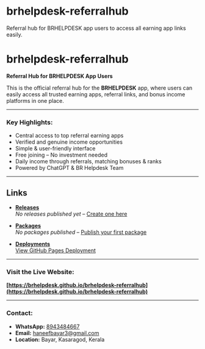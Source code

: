 # brhelpdesk-referralhub
Referral hub for BRHELPDESK app users to access all earning app links easily.
# brhelpdesk-referralhub

**Referral Hub for BRHELPDESK App Users**

This is the official referral hub for the **BRHELPDESK** app, where users can easily access all trusted earning apps, referral links, and bonus income platforms in one place.

---

### Key Highlights:
- Central access to top referral earning apps  
- Verified and genuine income opportunities  
- Simple & user-friendly interface  
- Free joining – No investment needed  
- Daily income through referrals, matching bonuses & ranks  
- Powered by ChatGPT & BR Helpdesk Team

---

## Links

- **[Releases](https://github.com/BRHELPDESK/brhelpdesk-referralhub/releases)**  
  *No releases published yet* – [Create one here](https://github.com/BRHELPDESK/brhelpdesk-referralhub/releases/new)

- **[Packages](https://github.com/users/BRHELPDESK/packages?repo_name=brhelpdesk-referralhub)**  
  *No packages published* – [Publish your first package](https://github.com/BRHELPDESK/brhelpdesk-referralhub/packages)

- **[Deployments](https://github.com/BRHELPDESK/brhelpdesk-referralhub/deployments)**  
  [View GitHub Pages Deployment](https://github.com/BRHELPDESK/brhelpdesk-referralhub/deployments/github-pages)

---

### Visit the Live Website:  
**[https://brhelpdesk.github.io/brhelpdesk-referralhub](https://brhelpdesk.github.io/brhelpdesk-referralhub)**

---

### Contact:
- **WhatsApp:** [8943484667](https://wa.me/918943484667)  
- **Email:** haneefbayar3@gmail.com  
- **Location:** Bayar, Kasaragod, Kerala

